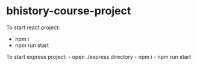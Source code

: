 # bhistory-course-project

To start react project:
 - npm i
 - npm run start

To start express project:
    - open ./express directory
    - npm i
    - npm run start
